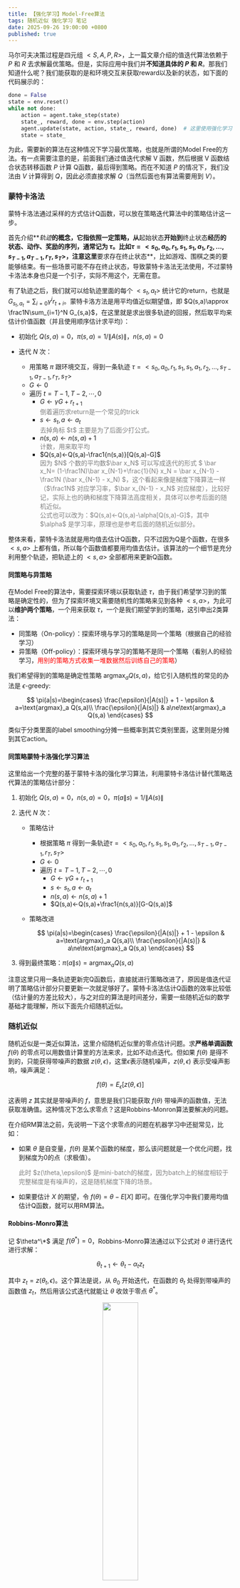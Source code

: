```yaml
---
title: 【强化学习】Model-Free算法
tags: 随机近似 强化学习 笔记
date: 2025-09-26 19:00:00 +0800
published: true
---
```


马尔可夫决策过程是四元组 $<S,A,P,R>$，上一篇文章介绍的值迭代算法依赖于 $P$ 和 $R$ 去求解最优策略。但是，实际应用中我们并**不知道具体的 $P$ 和 $R$**。那我们知道什么呢？我们能获取的是和环境交互来获取reward以及新的状态，如下面的代码展示的：

```python
done = False
state = env.reset()
while not done:
    action = agent.take_step(state)
    state_, reward, done = env.step(action)
    agent.update(state, action, state_, reward, done)  # 这里使用强化学习算法
    state = state_
```

为此，需要新的算法在这种情况下学习最优策略，也就是所谓的Model Free的方法。有一点需要注意的是，前面我们通过值迭代求解 V 函数，然后根据 V 函数结合状态转移函数 $P$ 计算 Q函数，最后得到策略。而在不知道 $P$ 的情况下，我们没法由 $V$ 计算得到 $Q$，因此必须直接求解 $Q$（当然后面也有算法需要用到 $V$）。


### 蒙特卡洛法

蒙特卡洛法通过采样的方式估计Q函数，可以放在策略迭代算法中的策略估计这一步。

首先介绍**_轨迹_**的概念，它指依照一定策略，从**起始状态**开始到**终止状态**经历的状态、动作、奖励的序列，通常记为 $\tau$。比如$\tau=<s_0,a_0,r_1, s_1,s_1,a_1,r_2,..., s_{T-1},a_{T-1},r_T,s_T>$，注意这里**要求存在终止状态**，比如游戏、围棋之类的要能够结束。有一些场景可能不存在终止状态，导致蒙特卡洛法无法使用，不过蒙特卡洛法本身也只是一个引子，实际不用这个，无需在意。

有了轨迹之后，我们就可以给轨迹里面的每个 $<s_t, a_t>$ 统计它的return，也就是 $G_{s_t,a_t}=\sum_{i=0} \gamma^i r_{t+i}$。蒙特卡洛方法是用平均值近似期望值，即 $Q(s,a)\approx \frac1N\sum_{i=1}^N G_{s,a}$，在这里就是求出很多轨迹的回报，然后取平均来估计价值函数（并且使用顺序估计求平均）：

- 初始化 $Q(s,a)=0$，$\pi(s,a)=1/\|A(s)\|$，$n(s,a)=0$

- 迭代 $N$ 次：
    - 用策略 $\pi$ 跟环境交互，得到一条轨迹 $\tau=<s_0,a_0,r_1, s_1,s_1,a_1,r_2,..., s_{T-1},a_{T-1},r_T,s_T>$
    - $G\leftarrow 0$
    - 遍历 $t = T-1,T-2, \cdots,0$
        - $G\leftarrow \gamma G+r_{t+1}$
            <div style="color:gray;">
            倒着遍历求return是一个常见的trick
            </div>
        - $s\leftarrow s_t, a\leftarrow a_t$
            <div style="color:gray;">
            去掉角标 $t$ 主要是为了后面少打公式。
            </div>
        - $n(s,a)\leftarrow n(s,a)+1$
            <div style="color:gray;">
            计数，用来取平均
            </div>
        - $Q(s,a)←Q(s,a)-\frac1{n(s,a)}[Q(s,a)-G]$
            <div style="color:gray;">
            因为 $N$ 个数的平均数$\bar x_N$ 可以写成迭代的形式 $
                \bar x_N= (1-\frac1N)\bar x_{N-1}+\frac{1}{N} x_N
                        = \bar x_{N-1} - \frac1N (\bar x_{N-1} - x_N)
                $，这个看起来像是梯度下降算法一样（$\frac1N$ 对应学习率，$\bar x_{N-1} - x_N$ 对应梯度），比较好记，实际上也的确和梯度下降算法高度相关，具体可以参考后面的随机近似。
            </div>
            <div style="color:gray;">
            公式也可以改为：$Q(s,a)←Q(s,a)-\alpha[Q(s,a)-G]$，其中 $\alpha$ 是学习率，原理也是参考后面的随机近似部分。
            </div>

整体来看，蒙特卡洛法就是用均值去估计Q函数，只不过因为Q是个函数，在很多 $<s,a>$ 上都有值，所以每个函数值都要用均值去估计。该算法的一个细节是充分利用整个轨迹，把轨迹上的 $<s,a>$ 全部都用来更新Q函数。


#### 同策略与异策略

在Model Free的算法中，需要探索环境以获取轨迹 $\tau$，由于我们希望学习到的策略是确定性的，但为了探索环境又需要随机性的策略来见到各种 $<s,a>$，为此可以**维护两个策略**，一个用来获取 $\tau$，一个是我们期望学到的策略，这引申出2类算法：

- 同策略（On-policy）：探索环境与学习的策略是同一个策略（根据自己的经验学习）
- 异策略（Off-policy）：探索环境与学习的策略不是同一个策略（看别人的经验学习，<span style="color: red;">用别的策略方式收集一堆数据然后训练自己的策略</span>）

我们希望得到的策略是确定性策略 $\text{argmax}_a Q(s,a)$，给它引入随机性的常见的办法是 $\epsilon$-greedy:

$$
\pi(a|s)=\begin{cases}
\frac{\epsilon}{|A(s)|} + 1 - \epsilon & a=\text{argmax}_a Q(s,a)\\
\frac{\epsilon}{|A(s)|} & a\ne\text{argmax}_a Q(s,a)
\end{cases} 
$$

类似于分类里面的label smoothing分摊一些概率到其它类别里面，这里则是分摊到其它action。


#### 同策略蒙特卡洛强化学习算法

这里给出一个完整的基于蒙特卡洛的强化学习算法，利用蒙特卡洛估计替代策略迭代算法的策略估计部分：

1. 初始化 $Q(s,a)=0$，$n(s,a)=0$，$\pi(a\|s)=1/\|A(s)\|$

2. 迭代 $N$ 次：
    - 策略估计
        - 根据策略 $\pi$ 得到一条轨迹$\tau=<s_0,a_0,r_1, s_1,s_1,a_1,r_2,..., s_{T-1},a_{T-1},r_T,s_T>$
        - $G\leftarrow 0$
        - 遍历 $t = T-1,T-2, \cdots,0$
            - $G\leftarrow \gamma G+r_{t+1}$
            - $s\leftarrow s_t, a\leftarrow a_t$
            - $n(s,a)\leftarrow n(s,a)+1$
            - $Q(s,a)←Q(s,a)+\frac1{n(s,a)}[G-Q(s,a)]$
    - 策略改进

        $$
        \pi(a|s)=\begin{cases}
        \frac{\epsilon}{|A(s)|} + 1 - \epsilon & a=\text{argmax}_a Q(s,a)\\
        \frac{\epsilon}{|A(s)|} & a\ne\text{argmax}_a Q(s,a)
        \end{cases} 
        $$

3. 得到最终策略：$\pi(a\|s)=\text{argmax}_a Q(s,a)$

注意这里只用一条轨迹更新完Q函数后，直接就进行策略改进了，原因是值迭代证明了策略估计部分只要更新一次就足够好了。蒙特卡洛法估计Q函数的效率比较低（估计量的方差比较大），与之对应的算法是时间差分，需要一些随机近似的数学基础才能理解，所以下面先介绍随机近似。


### 随机近似

随机近似是一类近似算法，这里介绍随机近似里的零点估计问题。求**严格单调函数** $f(\theta)$ 的零点可以用数值计算里的方法来求，比如不动点迭代。但如果 $f(\theta)$ 是得不到的，只能获得带噪声的数据 $z(\theta,\epsilon)$，这里$\epsilon$表示随机噪声，$z(\theta,\epsilon)$ 表示受噪声影响，噪声满足：

$$
f(\theta)=E_{\epsilon}[z(\theta,\epsilon)]
$$

这表明 $z$ 其实就是带噪声的 $f$，意思是我们只能获取 $f(\theta)$ 带噪声的函数值，无法获取准确值。这种情况下怎么求零点？这是Robbins-Monron算法要解决的问题。

在介绍RM算法之前，先说明一下这个求零点的问题在机器学习中还挺常见，比如：

- 如果 $\theta$ 是自变量，$f(\theta)$ 是某个函数的梯度，那么该问题就是一个优化问题，找到梯度为0的点（求极值）。
    <div style="color:gray;">
    此时 $z(\theta,\epsilon)$ 是mini-batch的梯度，因为batch上的梯度相较于完整梯度是有噪声的，这是随机梯度下降的场景。
    </div>

- 如果要估计 $X$ 的期望，令 $f(\theta)=\theta-E[X]$ 即可。在强化学习中我们要用均值估计Q函数，就可以用RM算法。

#### Robbins-Monro算法

记 $\theta^\*$ 满足 $f(\theta^*)=0$，Robbins-Monro算法通过以下公式对 $\theta$ 进行迭代进行求解：

$$
\theta_{t+1}\leftarrow \theta_t-\alpha_tz_t
$$

其中 $z_t=z(\theta_t,\epsilon)$。这个算法是说，从 $\theta_0$ 开始迭代，在函数的 $\theta_t$ 处得到带噪声的函数值 $z_t$，然后用该公式迭代就能让 $\theta$ 收敛于零点 $\theta^*$。

<div align=center>
<img src="../../../assets/images/posts/2025-09-26/rm.png" width="40%" />
</div>

怎么理解这个算法呢？如上图所示（图中的 $w$ 对应这里的 $\theta$），如果 $z>0$，由于 $f$ 单调递增，就该让 $\theta$ 减去 $z$ 变小一点才能使 $f(\theta)$ 接近0；如果 $z<0$，就该减去 $z$ 让 $\theta$ 大一点。总之就是减 $z$，前面再乘以学习率控制调整的幅度。

RM算法只有在**一定条件下**能依概率收敛到零点，下面是需要满足的条件：
- $f(\theta)$ 严格单调递增，且导数不能为正无穷
- $z(\theta,\epsilon)$ 有界
    <div style="color:gray;">
    就是噪声不能离谱
    </div>
- $\alpha_t$需要满足：
    $$
    \sum\limits_{t=1}^{\infty}\alpha_t = \infty,
    \sum\limits_{t=1}^{\infty}\alpha^2_t = 0
    \notag
    $$
    <div style="color:gray;">
    学习率的一阶和无穷大，保证了步长不要收敛太快；二阶和有限，保证了步长足够小，最终收敛。
    </div>

一般学习率设为常量是很常见的，虽然常量学习率不满足上面的条件，但是设置一个比较小的学习率最后能在收敛的地方震荡，也能达到不错的结果，所以无需担心，各种学习率的scheduler也能用。
{:.warning}

#### RM算法估计均值

要估计均值，可以转换为零点估计问题，令 $f(\theta)=\theta-E[X]$ 即可，这显然是单调递增的，满足前面的条件。每次观测到一个$x_t$，那么$z_t=\theta_t-x_t$。套上RM算法的公式：

$$
\theta_{t+1} \leftarrow \theta_t - \alpha_t(\theta_t - x_t)
$$

可以看出这个和前面的蒙特卡洛估计的公式很类似，这就解释了前面为什么说可以把 $\frac1{n(s,a)}$ 换成固定的学习率。

### 时间差分算法

介绍了RM算法之后，就可以回到强化学习的场景介绍Time difference（TD）算法了，时间差分比蒙特卡洛收敛更快。

#### TD

考虑轨迹$<s, a, r, s', a',\cdots>$，时间差分**使用$r+\gamma V(s')$来近似回报 $G$**，由于估计的过程中用到了 $V$ 自身，因此说TD是bootstrap的。TD的更新公式是：

$$
V(s)\leftarrow V(s)-\alpha[V(s) - (r + \gamma V(s'))]
$$

这里 $r+\gamma V(s')$ 称为**_TD Target_**，$r+\gamma V(s') - V(s)$称为TD Error，即期望的值与实际值的差异。这个公式其实就是前面RM算法估计均值的公式。

#### MC与TD的对比

时间差分（TD）和蒙特卡洛（MC）的直观的区别是什么？从公式上看，唯一的区别是一个用真实的 $G$，一个用 $r+\gamma V(s')$。这个差异的具体效果可以从一个例子来理解（来源于[distill博客](https://distill.pub/2019/paths-perspective-on-value-learning/)）：

<div align=center>
<img src="../../../assets/images/posts/2025-09-26/td_mc.png" width="95%" />
</div>

* 上图左半部分是蒙特卡洛法，右半边是时间差分
* 模型一开始走完了一条轨迹（<span style="color:blue;">深蓝色轨迹</span>），更新轨迹上的V函数值，这个时候TD和MC没有区别
* 在走第二条轨迹的时候（<span style="color:orange;">橙色轨迹</span>）
    * 其中状态 $s'$ 和第一条轨迹重合了（上图所示的浅蓝色交叉点），那么在两条轨迹中 $s'$ 的前面状态 $s$ 的更新上，**MC只考虑了走过的2条轨迹；而TD考虑了排列组合的所有情况，因为它用的是 $r+\gamma V(s')$，而 $ V(s')$ 已经用2条轨迹更新了**，所以说TD更充分地利用了收集的轨迹。对应到图中就是时间差分的<span style="color:lightblue;">浅蓝色顶点</span>更多，表明这些顶点上的值函数估计更准。


TD是每走一步就更新，MC是走完一条轨迹得到 $G$ 才更新，二者的折中是走n步来近似 $G$，也就得到了n步TD方法，叫TD(n)，用 $r_0 + \gamma r_1 + \cdots +\gamma^n r_n+\gamma^{n+1}V(s_{n+1})$ 近似 $G$。

最后对比一下TD和MC：
- TD是每一步都能更新 $v$ 更灵活；MC必须经过一条轨迹才能更新，二者的折中是TD(n)
- TD是高偏差低方差的（如果不倒着遍历轨迹，前期Q函数不准会带来偏差）；MC是无偏高方差的，TD(n)是二者的折中
- TD不需要轨迹能终止；MC必须要求能终止

TD一般比MC收敛更快，而且更灵活，在强化学习中更常见，后续的算法全部基于TD。二者的折中TD(n)是更好的，近些年的深度学习算法则是TD(n)使用更多。


### Model-Free算法

前面介绍了时间差分算法，这一部分介绍完整的基于时间差分的Model Free强化学习算法。

#### Sarsa

Sarsa算法流程如下：

1. 初始化 $Q(s,a)=0$
2. 迭代 $N$ 次：
    - 更新策略 $\pi$ 为 $\text{argmax}_a Q(s,a)$ 的 $\epsilon$-greedy策略
    - 在状态 $s$ 根据策略采取行为 $a$，获得奖励 $r$，到达状态 $s'$，**然后再采取行为 $a'$**
        <div style="color:gray;">
        这里依次出现了 $s,a,r,s',a'$，所以这个算法叫Sarsa。。。
        </div>
    - $Q(s,a)\leftarrow Q(s,a)-\alpha[Q(s,a)-[\textcolor{red}{r+\gamma Q(s',a')}]]$
    - $s←s'$
3. 得到策略 $\pi(s)\leftarrow \text{argmax}_a Q(s,a)$

Sarsa用了 $r+\gamma Q(s',a')$ 作为 $G$ 的估计（TD Target），正确的TD Target应该是 $r+\gamma V(s')$，为什么Sarse这么做？注意到 $V(s')$ 其实是 $Q(s',a)$ 的期望，所以Sarsa是用随机变量代替了它的期望，这是一个方差比较大的估计，在策略稳定的情况下是ok的，需要策略满足GLIE条件（$\epsilon$ 要逐渐减小到0）才能收敛。

#### Expected Sarsa

Expected Sarsa算法是Sarsa算法的改进，流程如下：

1. 初始化 $Q(s,a)=0$
2. 迭代 $N$ 次：
    - 更新策略 $\pi$ 为 $\text{argmax}_a Q(s,a)$ 的 $\epsilon$-greedy策略
    - 在状态 $s$ 采取行为 $a$，获得奖励 $r$，到达状态 $s'$
    - $Q(s,a)\leftarrow Q(s,a)-\alpha[Q(s,a)-[\textcolor{red}{r+\gamma E_{a\sim \pi(\cdot\|s')}[Q(s',a)]}]]$
    - $s←s'$
3. 得到策略 $\pi(s)\leftarrow \text{argmax}_a Q(s,a)$

这显然是一个比Sarsa更合理的方案，和Sarsa的区别是它本质上在用RM算法估计下面的均值：

$$
Q(s,a)=E_{s'\sim p(\cdot |s)}[r+\gamma V(s')]
$$

#### Q-learning算法

最优策略的Q函数满足：

$$
Q^*(s,a)=E_{s'\sim p(\cdot |s)}[r+\gamma\ \max_a Q(s',a)]
$$

如果**直接用RM算法估计这个均值**可以得到迭代的公式是：

$$
Q(s,a)\leftarrow Q(s,a)-\alpha[Q(s,a)-[r+\gamma \max\limits_aQ^\textcolor{red}{*}(s',a)]]
$$

但是 $Q^\textcolor{red}{*}(s,a)$ 我们不知道，把它替换为 $Q(s,a)$ 就可以得到Q-Learning方法：

1. 初始化$Q(s,a)=0$
2. 迭代$N$次：
    - 更新 $\pi$ 为 $\text{argmax}_a Q(s,a)$ 的 $\epsilon$-greedy策略
    - 在状态 $s$ 根据策略 $\pi$ 采取行为 $a$，获得奖励 $r$，到达状态 $s'$
    - $Q(s,a)\leftarrow Q(s,a)-\alpha[Q(s,a)-[\textcolor{red}{r+\gamma \max\limits_aQ(s',a)}]]$
    - $s\leftarrow s'$
3. 得到策略$\pi(s)\leftarrow \text{argmax}_a Q(s,a)$

为什么这样做是合理的？其实正常的推导是考虑Bellman最优性方程，从求不动点的角度去证明Q-Learning的收敛性。不过这里我从RM算法的角度去说应该会直观一点，可以体现出Q-Learning想直接近似最优Q函数。实际上随着训练进行，$\|Q(s,a)-Q^\*(s, a)\|$ 是不断减小的，这样也能解释上面的替换。如果每个状态访问无数次，Q-Learning算法的Q函数能依概率收敛于最优Q函数，但是实践中无法做到，Q-Learning有明显的bias。

Q-Learning算法是非常著名的算法，主要优点是它是Off-Policy的，更灵活。**因为Q-Learning的希望近似的是最优Q函数而Sarsa希望近似的是当前策略的Q函数**。相比之下Sarsa是On-policy的算法，因为它要用 $Q(s', a')$ 近似 $V(s')$，如果换一个策略这个近似就不成立，要改成Off-policy的话需要使用重要性采样，比较麻烦。注意，虽然这里介绍算法的顺序是先介绍Sarsa、Expected Sarsa、Q-Learning，但实际上Q-Learning是最先提出的（1989年），Sarsa是后提出的（似乎是1994年？），最后才是Expected Sarsa。

Q-Learning虽然有Off-policy的优点，但是它的一个大问题是会高估（**_maximization bias_**），它是**有偏估计**，导致最终学到的策略比较激进。因为虽然我们是直接用RM算法估计Bellman最优性方程，但是我们没有获得随机变量的真实值，而是用bootstrap近似的，这个操作引入了偏差，导致后续的基于Q-Learning的深度强化学习算法DQN也存在高估问题。一种解决办法是使用[Double Q-Learning](https://proceedings.neurips.cc/paper_files/paper/2010/file/091d584fced301b442654dd8c23b3fc9-Paper.pdf)算法，这个算法在深度学习时代也有用（DDQN）。

#### Double Q-Learning算法

Double Q-Learning维护两个Q函数 $Q_1$ 和 $Q_2$，并互相使用对方的值计算TD Target来更新自己：

1. 初始化 $Q_1(s,a)=0，Q_2(s,a)=0$
2. 迭代 $N$ 次：
    - 更新策略 $π$ 为基于 $Q_1(s,a)+Q_2(s,a)$ 的ϵ-greedy策略
    - 在状态 $s$ 根据策略 $π$ 采取行为 $a$，获得奖励 $r$，到达状态 $s'$
    - 以0.5的概率：

        $$
        \begin{aligned}
        a_∗ &← \text{argmax}_aQ_1(s',a) \\\
        Q_1(s,a) &← Q_1(s,a)−α[Q_1(s,a)−[r+γQ_2(s',a_*)]]
        \end{aligned}
        $$

        否则：

        $$
        \begin{aligned}
        a_∗ &← \text{argmax}_aQ_2(s',a) \\
        Q_2(s,a) &← Q_2(s,a)−α[Q_2(s,a)−[r+γQ_1(s',a_*)]]
        \end{aligned}
        $$

    - $s\leftarrow s'$
3. 得到策略 $π(s)← \text{argmax}_a[Q_1(s,a)+Q_2(s,a)]$

这样做的好处是2个Q函数实际使用了不同的数据进行训练，用对方的Q函数取max不容易高估，因为两个函数一起高估的概率比较低（毕竟用的不同数据训练）。不过Double Q-Learning似乎也是有偏的？要直接近似最优值函数还是比较难的，只不过没有高估问题了。


### 总结

总结一下从策略迭代发展到Q-learnig涉及到的思想：
- 直接求解Bellman最优性方程，这在值迭代和Q-Learning都有体现
- 策略估计只迭代一次，在值迭代以及各种Model-Free算法中都有体现
- 使用bootstrap的方式减小估计 $G$ 的方差，同时允许每一步都进行更新

最后，综合来看这些Model-Free算法，其实都是通过一定的策略去收集类似于 $<s, a, r, s'>$ 的数据对模型训练（这里就是Q函数）。在深度强化学习中，这些数据就是神经网络的训练数据，用来计算loss和反向传播，从这个角度理解其实深度强化学习比这里的内容更简单，只是相较于监督学习多了个自行收集数据的过程（叫rollout），而且深度强化学习完全没有理论证明。